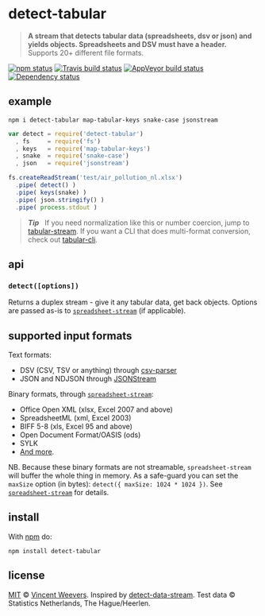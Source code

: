 # detect-tabular

> **A stream that detects tabular data (spreadsheets, dsv or json) and yields objects. Spreadsheets and DSV must have a header.**  
> Supports 20+ different file formats.

[![npm status](http://img.shields.io/npm/v/detect-tabular.svg?style=flat-square)](https://www.npmjs.org/package/detect-tabular) [![Travis build status](https://img.shields.io/travis/vweevers/detect-tabular.svg?style=flat-square&label=travis)](http://travis-ci.org/vweevers/detect-tabular) [![AppVeyor build status](https://img.shields.io/appveyor/ci/vweevers/detect-tabular.svg?style=flat-square&label=appveyor)](https://ci.appveyor.com/project/vweevers/detect-tabular) [![Dependency status](https://img.shields.io/david/vweevers/detect-tabular.svg?style=flat-square)](https://david-dm.org/vweevers/detect-tabular)

## example

`npm i detect-tabular map-tabular-keys snake-case jsonstream`

```js
var detect = require('detect-tabular')
  , fs     = require('fs')
  , keys   = require('map-tabular-keys')
  , snake  = require('snake-case')
  , json   = require('jsonstream')

fs.createReadStream('test/air_pollution_nl.xlsx')
  .pipe( detect() )
  .pipe( keys(snake) )
  .pipe( json.stringify() )
  .pipe( process.stdout )
```

> **_Tip_** &nbsp; If you need normalization like this or number coercion, jump to [tabular-stream](https://www.npmjs.org/package/tabular-stream). If you want a CLI that does multi-format conversion, check out [tabular-cli](https://www.npmjs.org/package/tabular-cli).

## api

### `detect([options])`

Returns a duplex stream - give it any tabular data, get back objects. Options are passed as-is to [`spreadsheet-stream`](https://github.com/vweevers/spreadsheet-stream) (if applicable).

## supported input formats

Text formats:

- DSV (CSV, TSV or anything) through [csv-parser](https://npmjs.com/package/csv-parser)
- JSON and NDJSON through [JSONStream](https://npmjs.com/package/JSONStream)

Binary formats, through [`spreadsheet-stream`](https://github.com/vweevers/spreadsheet-stream):

- Office Open XML (xlsx, Excel 2007 and above)
- SpreadsheetML (xml, Excel 2003)
- BIFF 5-8 (xls, Excel 95 and above)
- Open Document Format/OASIS (ods)
- SYLK
- [And more](https://github.com/SheetJS/js-xlsx).

NB. Because these binary formats are not streamable, `spreadsheet-stream` will buffer the whole thing in memory. As a safe-guard you can set the `maxSize` option (in bytes): `detect({ maxSize: 1024 * 1024 })`. See [`spreadsheet-stream`](https://github.com/vweevers/spreadsheet-stream) for details.

## install

With [npm](https://npmjs.org) do:

```
npm install detect-tabular
```

## license

[MIT](http://opensource.org/licenses/MIT) © [Vincent Weevers](http://vincentweevers.nl). Inspired by [detect-data-stream](https://www.npmjs.com/package/detect-data-stream).  Test data © Statistics Netherlands, The Hague/Heerlen.
